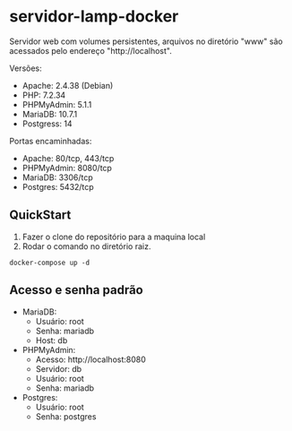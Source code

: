servidor-lamp-docker
============================

Servidor web com volumes persistentes, arquivos no diretório "www" são acessados pelo endereço "http://localhost".

Versões:
- Apache: 2.4.38 (Debian)
- PHP: 7.2.34
- PHPMyAdmin: 5.1.1
- MariaDB: 10.7.1
- Postgress: 14

Portas encaminhadas:
- Apache: 80/tcp, 443/tcp
- PHPMyAdmin: 8080/tcp
- MariaDB: 3306/tcp
- Postgres: 5432/tcp

## QuickStart

1. Fazer o clone do repositório para a maquina local
2. Rodar o comando no diretório raiz.
```
docker-compose up -d
```

## Acesso e senha padrão
- MariaDB:
    - Usuário: root
    - Senha: mariadb
    - Host: db
- PHPMyAdmin:
    - Acesso: http://localhost:8080
    - Servidor: db
    - Usuário: root
    - Senha: mariadb
- Postgres:
    - Usuário: root
    - Senha: postgres